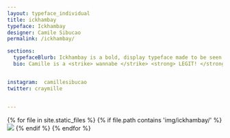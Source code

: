 ```yaml
---
layout: typeface_individual
title: ickhambay
typeface: Ickhambay
designer: Camile Sibucao
permalink: /ickhambay/

sections:
  typefaceBlurb: Ickhambay is a bold, display typeface made to be seen at big, large, and GINORMOUS sizes.  Feel free to use it for signage, packaging, or your hipster cocktail menus.  It is also available in light and italic light for use in your love letters and baby shower announcements.  The Ickhambay fam is based off 18th century roundhand script found in master writer and engraver George Bickham's penmanship books.  Why the name Ickhambay?  It's Bickham in pig latin because it kinda looks like Bickham's script, just a little <em>fucked up.</em>
  bio: Camille is a <strike> wannabe </strike> <strong> LEGIT! </strong>  type designer/graphic designer/illustrator/hand-letterer.  She is currently taking commissions. Only cool folks need apply though.  


instagram:  camillesibucao
twitter: craymille


---
```


<div class="typeface__images">
{% for file in site.static_files %}
  {% if file.path contains 'img/ickhambay/' %}
    <img src="{{ file.path }}" />
  {% endif %}
{% endfor %}
</div>
